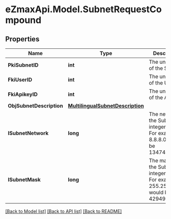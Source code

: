 
# eZmaxApi.Model.SubnetRequestCompound

## Properties

Name | Type | Description | Notes
------------ | ------------- | ------------- | -------------
**PkiSubnetID** | **int** | The unique ID of the Subnet | [optional] 
**FkiUserID** | **int** | The unique ID of the User | [optional] 
**FkiApikeyID** | **int** | The unique ID of the Apikey | [optional] 
**ObjSubnetDescription** | [**MultilingualSubnetDescription**](MultilingualSubnetDescription.md) |  | 
**ISubnetNetwork** | **long** | The network of the Subnet in integer form. For example 8.8.8.0 would be 134744064 | 
**ISubnetMask** | **long** | The mask of the Subnet  in integer form. For example 255.255.255.0 would be 4294967040 | 

[[Back to Model list]](../README.md#documentation-for-models)
[[Back to API list]](../README.md#documentation-for-api-endpoints)
[[Back to README]](../README.md)

